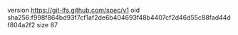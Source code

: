 version https://git-lfs.github.com/spec/v1
oid sha256:f998f864bd93f7cf1af2de6b404693f48b4407cf2d46d55c88fad44df804a2f2
size 87
